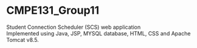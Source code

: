 # CMPE131_Group11
Student Connection Scheduler (SCS) web application <br>
Implemented using Java, JSP, MYSQL database, HTML, CSS and Apache Tomcat v8.5.
